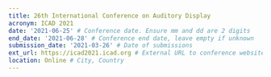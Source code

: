 ```yaml
---
title: 26th International Conference on Auditory Display
acronym: ICAD 2021
date: '2021-06-25' # Conference date. Ensure mm and dd are 2 digits
end_date: '2021-06-28' # Conference end date, leave empty if unknown
submission_date: '2021-03-26' # Date of submissions
ext_url: https://icad2021.icad.org # External URL to conference website
location: Online # City, Country
---
```

